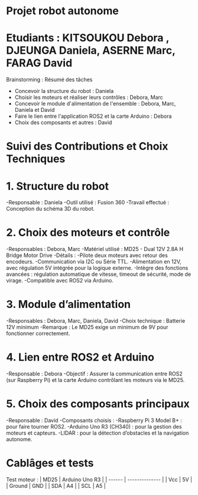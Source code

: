 # Projet robot autonome

# Etudiants : KITSOUKOU Debora , DJEUNGA Daniela, ASERNE Marc, FARAG David

Brainstorming : Résumé des tâches
- Concevoir la structure du robot : Daniela
- Choisir les moteurs et réaliser leurs contrôles : Debora, Marc
- Concevoir le module d'alimentation de l'ensemble : Debora, Marc, Daniela et David
- Faire le lien entre l'application ROS2 et la carte Arduino : Debora
- Choix des composants et autres : David

# Suivi des Contributions et Choix Techniques
# 1. Structure du robot
  -Responsable : Daniela
  -Outil utilisé : Fusion 360
  -Travail effectué : Conception du schéma 3D du robot.

# 2. Choix des moteurs et contrôle
  -Responsables : Debora, Marc
  -Matériel utilisé : MD25 - Dual 12V 2.8A H Bridge Motor Drive
  -Détails :
      -Pilote deux moteurs avec retour des encodeurs.
      -Communication via I2C ou Série TTL.
      -Alimentation en 12V, avec régulation 5V intégrée pour la logique externe.
      -Intègre des fonctions avancées : régulation automatique de vitesse, timeout de sécurité, mode de virage.
      -Compatible avec ROS2 via Arduino.

# 3. Module d’alimentation
  -Responsables : Debora, Marc, Daniela, David
  -Choix technique : Batterie 12V minimum
  -Remarque : Le MD25 exige un minimum de 9V pour fonctionner correctement.

# 4. Lien entre ROS2 et Arduino
  -Responsable : Debora
  -Objectif : Assurer la communication entre ROS2 (sur Raspberry Pi) et la carte Arduino contrôlant les moteurs via le MD25.

# 5. Choix des composants principaux
  -Responsable : David
  -Composants choisis :
  -Raspberry Pi 3 Model B+ : pour faire tourner ROS2.
  -Arduino Uno R3 (CH340) : pour la gestion des moteurs et capteurs.
  -LIDAR : pour la détection d’obstacles et la navigation autonome.

# Cablâges et tests 

Test moteur : 
| MD25   | Arduino Uno R3 |
| ------ | -------------- |
| Vcc    | 5V             |
| Ground | GND            |
| SDA    | A4             |
| SCL    | A5             |

